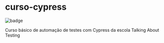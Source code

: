 # curso-cypress


![badge](https://github.com/leogserafin/automation/workflows/.github/workflows/node.js.yml/badge.svg)


Curso básico de automação de testes com Cypress da escola Talking About Testing



